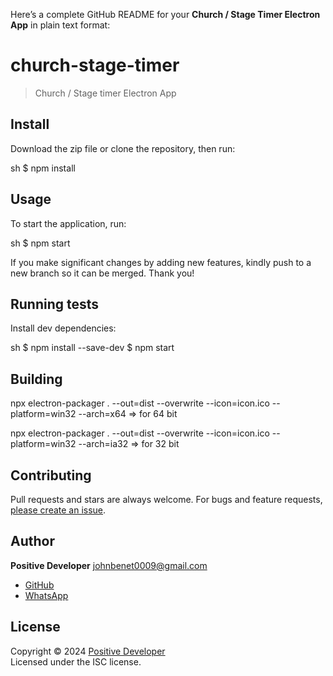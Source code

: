 Here’s a complete GitHub README for your **Church / Stage Timer Electron App** in plain text format:


# church-stage-timer

> Church / Stage timer Electron App

## Install

Download the zip file or clone the repository, then run:

sh
$ npm install


## Usage

To start the application, run:

sh
$ npm start


If you make significant changes by adding new features, kindly push to a new branch so it can be merged. Thank you!

## Running tests

Install dev dependencies:

sh
$ npm install --save-dev
$ npm start



## Building

npx electron-packager . --out=dist --overwrite --icon=icon.ico --platform=win32 --arch=x64 => for 64 bit

npx electron-packager . --out=dist --overwrite --icon=icon.ico --platform=win32 --arch=ia32 => for 32 bit


## Contributing

Pull requests and stars are always welcome. For bugs and feature requests, [please create an issue](https://github.com/johnbenet009/church-stage-timer/issues).

## Author

**Positive Developer** johnbenet0009@gmail.com

* [GitHub](https://github.com/johnbenet009)
* [WhatsApp](https://wa.me/2349014532386)

## License

Copyright © 2024 [Positive Developer](mailto:johnbenet0009@gmail.com)  
Licensed under the ISC license.
